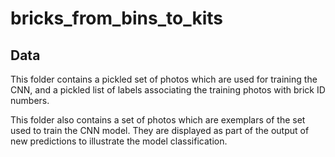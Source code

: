 # bricks_from_bins_to_kits

## Data

This folder contains a pickled set of photos which are used for training the
CNN, and a pickled list of labels associating the training photos with brick
ID numbers.

This folder also contains a set of photos which are exemplars of the set used to
train the CNN model.  They are displayed as part of the output of new
predictions to illustrate the model classification.
